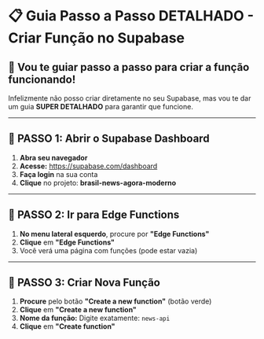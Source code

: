 # 📋 Guia Passo a Passo DETALHADO - Criar Função no Supabase

## 🎯 Vou te guiar passo a passo para criar a função funcionando!

Infelizmente não posso criar diretamente no seu Supabase, mas vou te dar um guia **SUPER DETALHADO** para garantir que funcione.

---

## 📱 PASSO 1: Abrir o Supabase Dashboard

1. **Abra seu navegador**
2. **Acesse:** https://supabase.com/dashboard
3. **Faça login** na sua conta
4. **Clique** no projeto: **brasil-news-agora-moderno**

---

## 📱 PASSO 2: Ir para Edge Functions

1. **No menu lateral esquerdo**, procure por **"Edge Functions"**
2. **Clique** em **"Edge Functions"**
3. Você verá uma página com funções (pode estar vazia)

---

## 📱 PASSO 3: Criar Nova Função

1. **Procure** pelo botão **"Create a new function"** (botão verde)
2. **Clique** em **"Create a new function"**
3. **Nome da função:** Digite exatamente: `news-api`
4. **Clique** em **"Create function"**

---

## 📱 PASSO 4: Copiar o Código

1. **Abra** este arquivo no seu computador: `supabase/functions/news-api/index.ts`
2. **Selecione TUDO** (Ctrl+A no Windows ou Cmd+A no Mac)
3. **Copie** (Ctrl+C no Windows ou Cmd+C no Mac)

---

## 📱 PASSO 5: Colar no Supabase

1. **Volte** ao Supabase Dashboard
2. **Você estará** na página de edição da função `news-api`
3. **Cole** o código (Ctrl+V no Windows ou Cmd+V no Mac)
4. **Aguarde** alguns segundos para o código aparecer

---

## 📱 PASSO 6: Fazer Deploy

1. **Procure** pelo botão **"Deploy function"** (botão azul)
2. **Clique** em **"Deploy function"**
3. **Aguarde** alguns segundos
4. Você verá: **"Function deployed successfully"** ✅

---

## 🧪 PASSO 7: Testar

### Teste 1: No Navegador
1. **Abra** uma nova aba
2. **Digite** esta URL:
```
https://spgusjrjrhfychhdwixn.supabase.co/functions/v1/news-api?limit=5
```
3. **Pressione** Enter
4. **Você deve ver** um JSON com notícias!

### Teste 2: Verificar Logs
1. **Volte** ao Supabase Dashboard
2. **Edge Functions** → **news-api**
3. **Clique** em **"Logs"**
4. **Você deve ver** mensagens como:
   - 🚀 "Iniciando API de Notícias"
   - 🎉 "Retornando resposta com X notícias"

---

## 🎯 PASSO 8: Configurar no n8n

### URL para n8n:
```
https://spgusjrjrhfychhdwixn.supabase.co/functions/v1/news-api
```

### Configuração no n8n:
1. **Node Type:** HTTP Request
2. **Method:** GET
3. **URL:** `https://spgusjrjrhfychhdwixn.supabase.co/functions/v1/news-api`
4. **Query Parameters:**
   - `category`: `politica`
   - `limit`: `10`

**SEM CABEÇALHOS DE AUTENTICAÇÃO!**

---

## ✅ RESULTADO ESPERADO

No n8n, você deve receber:

```json
{
  "data": [
    {
      "id": "uuid-da-noticia",
      "title": "Título da Notícia",
      "subtitle": "Subtítulo",
      "published_at": "2024-01-01T10:00:00Z",
      "category": {
        "name": "Política",
        "slug": "politica"
      }
    }
  ],
  "count": 10,
  "limit": 10,
  "offset": 0,
  "message": "Notícias recuperadas com sucesso"
}
```

---

## 🆘 SE ALGO DER ERRADO

### Problema 1: Não consegue encontrar Edge Functions
**Solução:** Procure por "Functions" ou "Edge" no menu lateral

### Problema 2: Botão "Create function" não aparece
**Solução:** Verifique se você está no projeto correto

### Problema 3: Erro ao fazer deploy
**Solução:** Verifique se copiou o código completo

### Problema 4: URL não funciona
**Solução:** Verifique se o nome da função está correto: `news-api`

### Problema 5: Ainda dá erro 500
**Solução:** Verifique os logs para ver a mensagem de erro específica

---

## 📞 PRECISA DE AJUDA?

Se em qualquer passo você ficar travado:

1. **Me diga** exatamente em qual passo parou
2. **Me diga** qual erro apareceu (se houver)
3. **Me diga** o que você vê na tela

**Vou te ajudar a resolver!** 🚀

---

## 🎯 CHECKLIST FINAL

- [ ] Acessei o Supabase Dashboard
- [ ] Fui para Edge Functions
- [ ] Criei função chamada `news-api`
- [ ] Copiei o código de `index.ts`
- [ ] Colei no Supabase
- [ ] Fiz deploy
- [ ] Testei no navegador
- [ ] Vi as notícias em JSON
- [ ] Configurei no n8n
- [ ] Funcionou! 🎉

---

**🚀 Siga estes passos e a API vai funcionar perfeitamente!**
